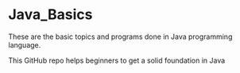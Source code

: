 # Java_Basics

These are the basic topics and programs done in Java programming language.

This GitHub repo helps beginners to get a solid foundation in Java
